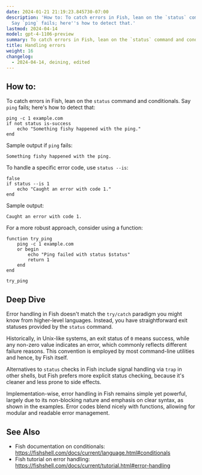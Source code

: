 ```yaml
---
date: 2024-01-21 21:19:23.845730-07:00
description: 'How to: To catch errors in Fish, lean on the `status` command and conditionals.
  Say `ping` fails; here''s how to detect that.'
lastmod: 2024-04-14
model: gpt-4-1106-preview
summary: To catch errors in Fish, lean on the `status` command and conditionals.
title: Handling errors
weight: 16
changelog:
  - 2024-04-14, deining, edited
---
```


## How to:
To catch errors in Fish, lean on the `status` command and conditionals. Say `ping` fails; here's how to detect that:

```fish
ping -c 1 example.com
if not status is-success
    echo "Something fishy happened with the ping."
end
```

Sample output if `ping` fails:

```
Something fishy happened with the ping.
```

To handle a specific error code, use `status --is`:

```fish
false
if status --is 1
    echo "Caught an error with code 1."
end
```

Sample output:
```
Caught an error with code 1.
```

For a more robust approach, consider using a function:

```fish
function try_ping
    ping -c 1 example.com
    or begin
        echo "Ping failed with status $status"
        return 1
    end
end

try_ping
```

## Deep Dive
Error handling in Fish doesn't match the `try/catch` paradigm you might know from higher-level languages. Instead, you have straightforward exit statuses provided by the `status` command.

Historically, in Unix-like systems, an exit status of `0` means success, while any non-zero value indicates an error, which commonly reflects different failure reasons. This convention is employed by most command-line utilities and hence, by Fish itself.

Alternatives to `status` checks in Fish include signal handling via `trap` in other shells, but Fish prefers more explicit status checking, because it's cleaner and less prone to side effects.

Implementation-wise, error handling in Fish remains simple yet powerful, largely due to its non-blocking nature and emphasis on clear syntax, as shown in the examples. Error codes blend nicely with functions, allowing for modular and readable error management.

## See Also
- Fish documentation on conditionals: https://fishshell.com/docs/current/language.html#conditionals
- Fish tutorial on error handling: https://fishshell.com/docs/current/tutorial.html#error-handling
